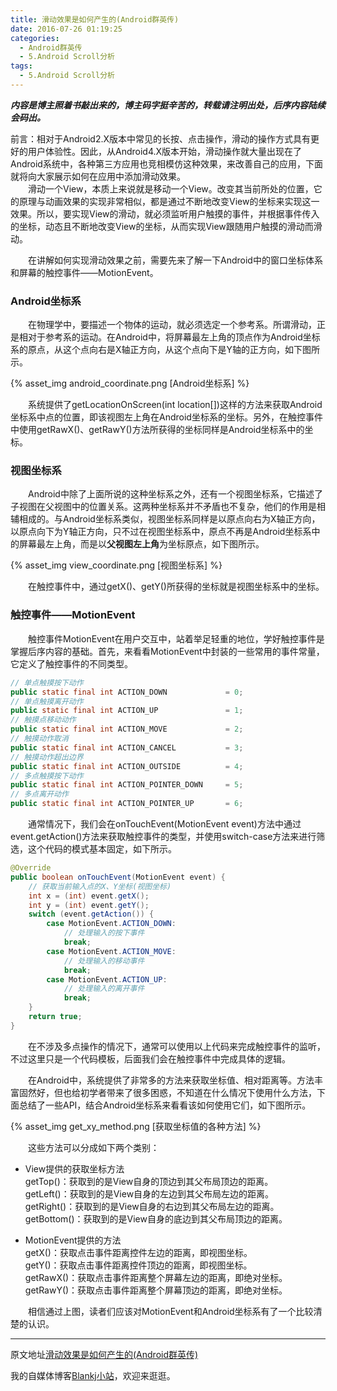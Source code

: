 ```yaml
---
title: 滑动效果是如何产生的(Android群英传)
date: 2016-07-26 01:19:25
categories:
  - Android群英传
  - 5.Android Scroll分析
tags:
  - 5.Android Scroll分析
---
```


***内容是博主照着书敲出来的，博主码字挺辛苦的，转载请注明出处，后序内容陆续会码出。***  

前言：相对于Android2.X版本中常见的长按、点击操作，滑动的操作方式具有更好的用户体验性。因此，从Android4.X版本开始，滑动操作就大量出现在了Android系统中，各种第三方应用也竞相模仿这种效果，来改善自己的应用，下面就将向大家展示如何在应用中添加滑动效果。  
　　滑动一个View，本质上来说就是移动一个View。改变其当前所处的位置，它的原理与动画效果的实现非常相似，都是通过不断地改变View的坐标来实现这一效果。所以，要实现View的滑动，就必须监听用户触摸的事件，并根据事件传入的坐标，动态且不断地改变View的坐标，从而实现View跟随用户触摸的滑动而滑动。  

　　在讲解如何实现滑动效果之前，需要先来了解一下Android中的窗口坐标体系和屏幕的触控事件——MotionEvent。  
<!-- more -->
### Android坐标系

　　在物理学中，要描述一个物体的运动，就必须选定一个参考系。所谓滑动，正是相对于参考系的运动。在Android中，将屏幕最左上角的顶点作为Android坐标系的原点，从这个点向右是X轴正方向，从这个点向下是Y轴的正方向，如下图所示。  

{% asset_img android_coordinate.png [Android坐标系] %}

　　系统提供了getLocationOnScreen(int location[])这样的方法来获取Android坐标系中点的位置，即该视图左上角在Android坐标系的坐标。另外，在触控事件中使用getRawX()、getRawY()方法所获得的坐标同样是Android坐标系中的坐标。  

### 视图坐标系

　　Android中除了上面所说的这种坐标系之外，还有一个视图坐标系，它描述了子视图在父视图中的位置关系。这两种坐标系并不矛盾也不复杂，他们的作用是相辅相成的。与Android坐标系类似，视图坐标系同样是以原点向右为X轴正方向，以原点向下为Y轴正方向，只不过在视图坐标系中，原点不再是Android坐标系中的屏幕最左上角，而是以**父视图左上角**为坐标原点，如下图所示。  

{% asset_img view_coordinate.png [视图坐标系] %}

　　在触控事件中，通过getX()、getY()所获得的坐标就是视图坐标系中的坐标。  

### 触控事件——MotionEvent

　　触控事件MotionEvent在用户交互中，站着举足轻重的地位，学好触控事件是掌握后序内容的基础。首先，来看看MotionEvent中封装的一些常用的事件常量，它定义了触控事件的不同类型。  

``` java
// 单点触摸按下动作
public static final int ACTION_DOWN             = 0;
// 单点触摸离开动作
public static final int ACTION_UP               = 1;
// 触摸点移动动作
public static final int ACTION_MOVE             = 2;
// 触摸动作取消
public static final int ACTION_CANCEL           = 3;
// 触摸动作超出边界
public static final int ACTION_OUTSIDE          = 4;
// 多点触摸按下动作
public static final int ACTION_POINTER_DOWN     = 5;
// 多点离开动作
public static final int ACTION_POINTER_UP       = 6;
```

　　通常情况下，我们会在onTouchEvent(MotionEvent event)方法中通过event.getAction()方法来获取触控事件的类型，并使用switch-case方法来进行筛选，这个代码的模式基本固定，如下所示。  

``` java
@Override
public boolean onTouchEvent(MotionEvent event) {
    // 获取当前输入点的X、Y坐标(视图坐标)
    int x = (int) event.getX();
    int y = (int) event.getY();
    switch (event.getAction()) {
        case MotionEvent.ACTION_DOWN:
            // 处理输入的按下事件
            break;
        case MotionEvent.ACTION_MOVE:
            // 处理输入的移动事件
            break;
        case MotionEvent.ACTION_UP:
            // 处理输入的离开事件
            break;
    }
    return true;
}
```

　　在不涉及多点操作的情况下，通常可以使用以上代码来完成触控事件的监听，不过这里只是一个代码模板，后面我们会在触控事件中完成具体的逻辑。  

　　在Android中，系统提供了非常多的方法来获取坐标值、相对距离等。方法丰富固然好，但也给初学者带来了很多困惑，不知道在什么情况下使用什么方法，下面总结了一些API，结合Android坐标系来看看该如何使用它们，如下图所示。  

{% asset_img get_xy_method.png [获取坐标值的各种方法] %}

　　这些方法可以分成如下两个类别：  

- View提供的获取坐标方法  
getTop()：获取到的是View自身的顶边到其父布局顶边的距离。  
getLeft()：获取到的是View自身的左边到其父布局左边的距离。  
getRight()：获取到的是View自身的右边到其父布局左边的距离。  
getBottom()：获取到的是View自身的底边到其父布局顶边的距离。  

- MotionEvent提供的方法  
getX()：获取点击事件距离控件左边的距离，即视图坐标。  
getY()：获取点击事件距离控件顶边的距离，即视图坐标。  
getRawX()：获取点击事件距离整个屏幕左边的距离，即绝对坐标。  
getRawY()：获取点击事件距离整个屏幕顶边的距离，即绝对坐标。  

　　相信通过上图，读者们应该对MotionEvent和Android坐标系有了一个比较清楚的认识。 

* * *

原文地址[滑动效果是如何产生的(Android群英传)][passage_url]  

我的自媒体博客[Blankj小站](http://blankj.com/)，欢迎来逛逛。  

[passage_url]: http://blankj.com/2016/07/26/滑动效果是如何产生的(Android群英传)/